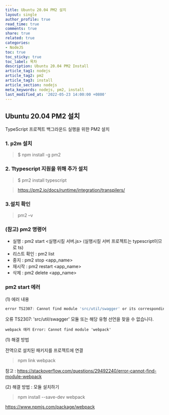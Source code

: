 ```yaml
---
title: Ubuntu 20.04 PM2 설치
layout: single
author_profile: true
read_time: true
comments: true
share: true
related: true
categories:
- NodeJS
toc: true
toc_sticky: true
toc_label: 목차
description: Ubuntu 20.04 PM2 Install
article_tag1: nodejs
article_tag2: pm2
article_tag3: install
article_section: nodejs
meta_keywords: nodejs, pm2, install
last_modified_at: '2022-05-23 14:00:00 +0800'
---
```


## Ubuntu 20.04 PM2 설치

TypeScript 프로젝트 백그라운드 실행을 위한 PM2 설치

### 1. p2m 설치
> $ npm install -g pm2

### 2. Ttypescript 지원을 위해 추가 설치

> $ pm2 install typescript

> https://pm2.io/docs/runtime/integration/transpilers/

### 3.설치 확인

> pm2 –v

### (참고) pm2 명령어 
  
- 실행 : pm2 start <실행시킬 서버.js> 
(실행시킬 서버 프로젝트는 typescript이므로 ts)
- 리스트 확인 : pm2 list
- 중지 : pm2 stop <app_name>
- 재시작 : pm2 restart <app_name>
- 삭제 : pm2 delete <app_name>

### pm2 start 에러
 
(1) 에러 내용
```js
error TS2307: Cannot find module 'src/util/swagger' or its corresponding type declarations.
```
오류 TS2307: 'src/util/swagger' 모듈 또는 해당 유형 선언을 찾을 수 없습니다.

```
webpack 에러 Error: Cannot find module 'webpack'
```

(1) 해결 방법

전역으로 설치된 패키지를 프로젝트에 연결

> npm link webpack

참고 : https://stackoverflow.com/questions/29492240/error-cannot-find-module-webpack

(2) 해결 방법 : 모듈 설치하기
> npm install --save-dev webpack

https://www.npmjs.com/package/webpack

